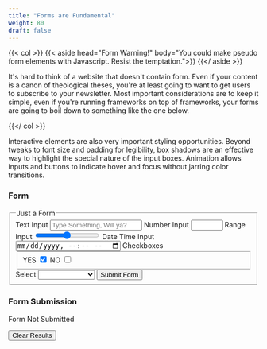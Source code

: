 ```yaml
---
title: "Forms are Fundamental"
weight: 80
draft: false
---
```


{{< col >}}
    {{< aside head="Form Warning!" body="You could make pseudo form elements with Javascript. Resist the temptation.">}}
    {{</ aside >}}
    <p>
        It's hard to think of a website that doesn't contain form. Even if your content is a canon of
        theological theses, you're at least going to want to get users to subscribe to your newsletter. Most
        important considerations are to keep it simple, even if you're running frameworks on top of frameworks,
        your forms are going to boil down to something like the one below.
    </p>
{{</ col >}}

Interactive elements are also very important styling opportunities. Beyond tweaks to font size and padding
for legibility, box shadows are an effective way to highlight the special nature of the input boxes.
Animation allows inputs and buttons to indicate hover and focus without jarring color transitions.

### Form

<form id="exampleForm" action="javascript:void(0);">
<fieldset>
    <legend>Just a Form</legend>
    <label for="formText">Text Input</label>
    <input type="text" id="formText" name="text" placeholder="Type Something, Will ya?" required>
    <label for="formNumber">Number Input</label>
    <input type="number" id="formNumber" name="number" min="0" max="100" required>
    <label for="formRange">Range Input</label>
    <input type="range" id="formRange" name="range" min="0" max="100" required>
    <label for="formDate">Date Time Input</label>
    <input type="datetime-local" id="formDate" name="date" required>
    <label for="formBoxes">Checkboxes</label>
    <fieldset id="formBoxes">
        <label for="formBoxYes">YES</label>
        <input type="checkbox" id="formBoxYes" name="box" value="YES" checked>
        <label for="formBoxNo">NO</label>
        <input type="checkbox" id="formBoxNo" name="box" value="NO">
    </fieldset>
    <label for="formSelect">Select</label>
    <select id="formSelect" name="select" required>
        <option value=""></option>
        <optgroup label="Average Dev">
            <option value="1xer">1Xer</option>
        </optgroup>
        <optgroup label="Great Dev">
            <option value="10xer">10Xer</option>
        </optgroup>
        <optgroup label="Godlike Dev">
            <option value="overflow xer">Overflow Xer</option>
        </optgroup>
    </select>
    <button>Submit Form</button>
</fieldset>
</form>

### Form Submission

<div id="Results" name="results" aria-atomic="true" aria-live="assertive" disabled>
<p id="formResults">Form Not Submitted</p>
</div>
<button id="clearResults"> Clear Results </button>